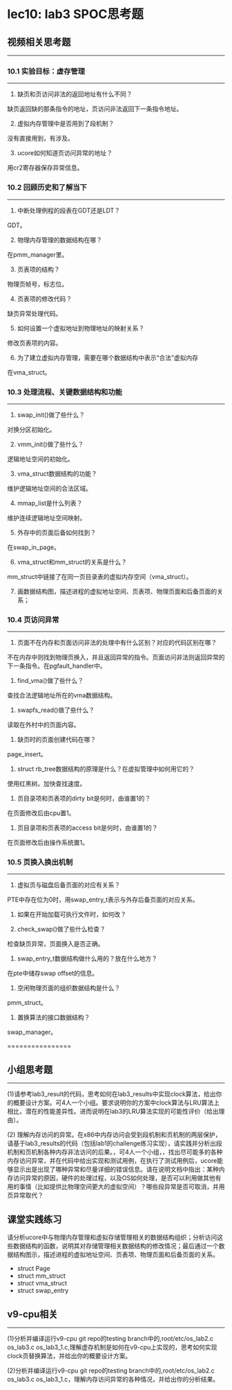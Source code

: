 # lec10: lab3 SPOC思考题

## 视频相关思考题
---
### 10.1 实验目标：虚存管理
---

1. 缺页和页访问非法的返回地址有什么不同？

缺页返回缺的那条指令的地址，页访问非法返回下一条指令地址。

2. 虚拟内存管理中是否用到了段机制？

没有直接用到，有涉及。

3. ucore如何知道页访问异常的地址？

用cr2寄存器保存异常信息。


### 10.2 回顾历史和了解当下
---

1. 中断处理例程的段表在GDT还是LDT？

GDT。

2. 物理内存管理的数据结构在哪？

在pmm_manager里。

3. 页表项的结构？

物理页帧号，标志位。

4. 页表项的修改代码？

缺页异常处理代码。
 
5. 如何设置一个虚拟地址到物理地址的映射关系？

修改页表项的内容。
 
6. 为了建立虚拟内存管理，需要在哪个数据结构中表示“合法”虚拟内存

在vma_struct。
 
### 10.3 处理流程、关键数据结构和功能
---

1. swap_init()做了些什么？

对换分区初始化。

2. vmm_init()做了些什么？

逻辑地址空间的初始化。

3. vma_struct数据结构的功能？

维护逻辑地址空间的合法区域。

4. mmap_list是什么列表？

维护连续逻辑地址空间映射。

5. 外存中的页面后备如何找到？

在swap_in_page。

6. vma_struct和mm_struct的关系是什么？

mm_struct中链接了在同一页目录表的虚拟内存空间（vma_struct）。

7. 画数据结构图，描述进程的虚拟地址空间、页表项、物理页面和后备页面的关系；

### 10.4 页访问异常
---

1. 页面不在内存和页面访问非法的处理中有什么区别？对应的代码区别在哪？

不在内存中则找到物理页换入，并且返回异常的指令。页面访问非法则返回异常的下一条指令。在pgfault_handler中。

1. find_vma()做了些什么？

查找合法逻辑地址所在的vma数据结构。
 
1. swapfs_read()做了些什么？

读取在外村中的页面内容。
 
1. 缺页时的页面创建代码在哪？

page_insert。
 
1. struct rb_tree数据结构的原理是什么？在虚拟管理中如何用它的？

使用红黑树。加快查找速度。
 
1. 页目录项和页表项的dirty bit是何时，由谁置1的？

在页面修改后由cpu置1。
 
1. 页目录项和页表项的access bit是何时，由谁置1的？

在页面修改后由操作系统置1。

### 10.5 页换入换出机制
---

1. 虚拟页与磁盘后备页面的对应有关系？

PTE中存在位为0时，用swap_entry_t表示与外存后备页面的对应关系。
 
1. 如果在开始加载可执行文件时，如何改？
 
1. check_swap()做了些什么检查？

检查缺页异常，页面换入是否正确。
 
1. swap_entry_t数据结构做什么用的？放在什么地方？

在pte中储存swap offset的信息。
 
1. 空闲物理页面的组织数据结构是什么？

pmm_struct。
 
1. 置换算法的接口数据结构？

swap_manager。

================


## 小组思考题
---
(1)请参考lab3_result的代码，思考如何在lab3_results中实现clock算法，给出你的概要设计方案。可4人一个小组。要求说明你的方案中clock算法与LRU算法上相比，潜在的性能差异性。进而说明在lab3的LRU算法实现的可能性评价（给出理由）。

(2) 理解内存访问的异常。在x86中内存访问会受到段机制和页机制的两层保护，请基于lab3_results的代码（包括lab1的challenge练习实现），请实践并分析出段机制和页机制各种内存非法访问的后果。，可4人一个小组，，找出尽可能多的各种内存访问异常，并在代码中给出实现和测试用例，在执行了测试用例后，ucore能够显示出是出现了哪种异常和尽量详细的错误信息。请在说明文档中指出：某种内存访问异常的原因，硬件的处理过程，以及OS如何处理，是否可以利用做其他有用的事情（比如提供比物理空间更大的虚拟空间）？哪些段异常是否可取消，并用页异常取代？

## 课堂实践练习

请分析ucore中与物理内存管理和虚拟存储管理相关的数据结构组织；分析访问这些数据结构的函数，说明其对存储管理相关数据结构的修改情况；最后通过一个数据结构图示，描述进程的虚拟地址空间、页表项、物理页面和后备页面的关系。

 * struct Page
 * struct mm_struct
 * struct vma_struct
 * struct swap_entry

## v9-cpu相关
---
(1)分析并编译运行v9-cpu git repo的testing branch中的,root/etc/os_lab2.c os_lab3.c os_lab3_1.c,理解虚存机制是如何在v9-cpu上实现的，思考如何实现clock页替换算法，并给出你的概要设计方案。

(2)分析并编译运行v9-cpu git repo的testing branch中的,root/etc/os_lab2.c os_lab3.c os_lab3_1.c，理解内存访问异常的各种情况，并给出你的分析结果。
